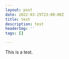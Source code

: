 ```yaml
---
layout: post
date: 2022-03-25T23:00:00Z
title: test
description: test
headerImg: ''
tags: []

---
```

This is a test. 
